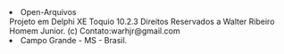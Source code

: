 <!DOCTYPE html>
<html lang="en">
  <head>
    <meta charset="utf-8"></meta>
<body>
<li>Open-Arquivos</li>
Projeto em Delphi XE Toquio 10.2.3
Direitos Reservados a Walter Ribeiro Homem Junior. (c)
Contato:warhjr@gmail.com
<li>Campo Grande - MS - Brasil.</li>
</body>
</html>